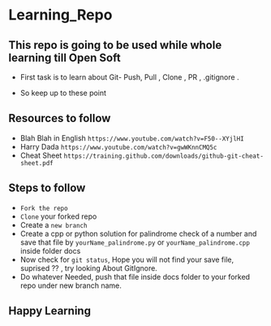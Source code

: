 # Learning_Repo

## This repo is going to be used while whole learning till Open Soft

- First task is to learn about Git- Push, Pull , Clone , PR , .gitignore .
* So keep up to these point

## Resources to follow
- Blah Blah in English
`https://www.youtube.com/watch?v=F50--XYjlHI`
- Harry Dada
`https://www.youtube.com/watch?v=gwWKnnCMQ5c`
- Cheat Sheet
`https://training.github.com/downloads/github-git-cheat-sheet.pdf`

## Steps to follow
- `Fork the repo`
- `Clone` your forked repo
- Create a `new branch`
- Create a cpp or python solution for palindrome check of a number and save that file by `yourName_palindrome.py` or `yourName_palindrome.cpp` inside folder docs
- Now check for `git status`, Hope you will not find your save file, suprised ?? , try looking About GitIgnore.
- Do whatever Needed, push that file inside docs folder to your forked repo under new branch name.


## Happy Learning